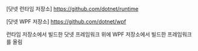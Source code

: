 

[닷넷 런타임 저장소] https://github.com/dotnet/runtime

[닷넷 WPF 저장소] https://github.com/dotnet/wpf

런타임 저장소에서 빌드한 닷넷 프레임워크 위에 WPF 저장소에서 빌드한 프레임워크를 올림
